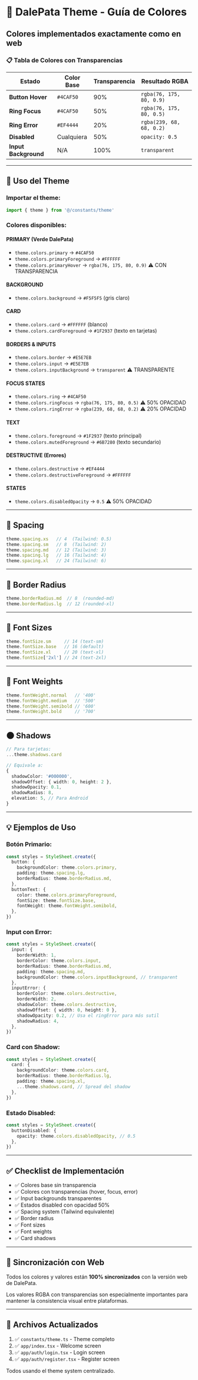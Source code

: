 # 🎨 DalePata Theme - Guía de Colores

## Colores implementados exactamente como en web

### 📋 Tabla de Colores con Transparencias

| Estado | Color Base | Transparencia | Resultado RGBA |
|--------|-----------|---------------|----------------|
| **Button Hover** | `#4CAF50` | 90% | `rgba(76, 175, 80, 0.9)` |
| **Ring Focus** | `#4CAF50` | 50% | `rgba(76, 175, 80, 0.5)` |
| **Ring Error** | `#EF4444` | 20% | `rgba(239, 68, 68, 0.2)` |
| **Disabled** | Cualquiera | 50% | `opacity: 0.5` |
| **Input Background** | N/A | 100% | `transparent` |

---

## 🎯 Uso del Theme

### Importar el theme:
```typescript
import { theme } from '@/constants/theme'
```

### Colores disponibles:

#### PRIMARY (Verde DalePata)
- `theme.colors.primary` → `#4CAF50`
- `theme.colors.primaryForeground` → `#FFFFFF`
- `theme.colors.primaryHover` → `rgba(76, 175, 80, 0.9)` ⚠️ CON TRANSPARENCIA

#### BACKGROUND
- `theme.colors.background` → `#F5F5F5` (gris claro)

#### CARD
- `theme.colors.card` → `#FFFFFF` (blanco)
- `theme.colors.cardForeground` → `#1F2937` (texto en tarjetas)

#### BORDERS & INPUTS
- `theme.colors.border` → `#E5E7EB`
- `theme.colors.input` → `#E5E7EB`
- `theme.colors.inputBackground` → `transparent` ⚠️ TRANSPARENTE

#### FOCUS STATES
- `theme.colors.ring` → `#4CAF50`
- `theme.colors.ringFocus` → `rgba(76, 175, 80, 0.5)` ⚠️ 50% OPACIDAD
- `theme.colors.ringError` → `rgba(239, 68, 68, 0.2)` ⚠️ 20% OPACIDAD

#### TEXT
- `theme.colors.foreground` → `#1F2937` (texto principal)
- `theme.colors.mutedForeground` → `#6B7280` (texto secundario)

#### DESTRUCTIVE (Errores)
- `theme.colors.destructive` → `#EF4444`
- `theme.colors.destructiveForeground` → `#FFFFFF`

#### STATES
- `theme.colors.disabledOpacity` → `0.5` ⚠️ 50% OPACIDAD

---

## 📐 Spacing

```typescript
theme.spacing.xs   // 4  (Tailwind: 0.5)
theme.spacing.sm   // 8  (Tailwind: 2)
theme.spacing.md   // 12 (Tailwind: 3)
theme.spacing.lg   // 16 (Tailwind: 4)
theme.spacing.xl   // 24 (Tailwind: 6)
```

---

## 🔄 Border Radius

```typescript
theme.borderRadius.md  // 8  (rounded-md)
theme.borderRadius.lg  // 12 (rounded-xl)
```

---

## 📝 Font Sizes

```typescript
theme.fontSize.sm     // 14 (text-sm)
theme.fontSize.base   // 16 (default)
theme.fontSize.xl     // 20 (text-xl)
theme.fontSize['2xl'] // 24 (text-2xl)
```

---

## 💪 Font Weights

```typescript
theme.fontWeight.normal   // '400'
theme.fontWeight.medium   // '500'
theme.fontWeight.semibold // '600'
theme.fontWeight.bold     // '700'
```

---

## 🌑 Shadows

```typescript
// Para tarjetas:
...theme.shadows.card

// Equivale a:
{
  shadowColor: '#000000',
  shadowOffset: { width: 0, height: 2 },
  shadowOpacity: 0.1,
  shadowRadius: 8,
  elevation: 5, // Para Android
}
```

---

## 💡 Ejemplos de Uso

### Botón Primario:
```typescript
const styles = StyleSheet.create({
  button: {
    backgroundColor: theme.colors.primary,
    padding: theme.spacing.lg,
    borderRadius: theme.borderRadius.md,
  },
  buttonText: {
    color: theme.colors.primaryForeground,
    fontSize: theme.fontSize.base,
    fontWeight: theme.fontWeight.semibold,
  },
})
```

### Input con Error:
```typescript
const styles = StyleSheet.create({
  input: {
    borderWidth: 1,
    borderColor: theme.colors.input,
    borderRadius: theme.borderRadius.md,
    padding: theme.spacing.md,
    backgroundColor: theme.colors.inputBackground, // transparent
  },
  inputError: {
    borderColor: theme.colors.destructive,
    borderWidth: 2,
    shadowColor: theme.colors.destructive,
    shadowOffset: { width: 0, height: 0 },
    shadowOpacity: 0.2, // Usa el ringError para más sutil
    shadowRadius: 4,
  },
})
```

### Card con Shadow:
```typescript
const styles = StyleSheet.create({
  card: {
    backgroundColor: theme.colors.card,
    borderRadius: theme.borderRadius.lg,
    padding: theme.spacing.xl,
    ...theme.shadows.card, // Spread del shadow
  },
})
```

### Estado Disabled:
```typescript
const styles = StyleSheet.create({
  buttonDisabled: {
    opacity: theme.colors.disabledOpacity, // 0.5
  },
})
```

---

## ✅ Checklist de Implementación

- ✅ Colores base sin transparencia
- ✅ Colores con transparencias (hover, focus, error)
- ✅ Input backgrounds transparentes
- ✅ Estados disabled con opacidad 50%
- ✅ Spacing system (Tailwind equivalente)
- ✅ Border radius
- ✅ Font sizes
- ✅ Font weights
- ✅ Card shadows

---

## 🔗 Sincronización con Web

Todos los colores y valores están **100% sincronizados** con la versión web de DalePata. 

Los valores RGBA con transparencias son especialmente importantes para mantener la consistencia visual entre plataformas.

---

## 📱 Archivos Actualizados

1. ✅ `constants/theme.ts` - Theme completo
2. ✅ `app/index.tsx` - Welcome screen
3. ✅ `app/auth/login.tsx` - Login screen
4. ✅ `app/auth/register.tsx` - Register screen

Todos usando el theme system centralizado.
